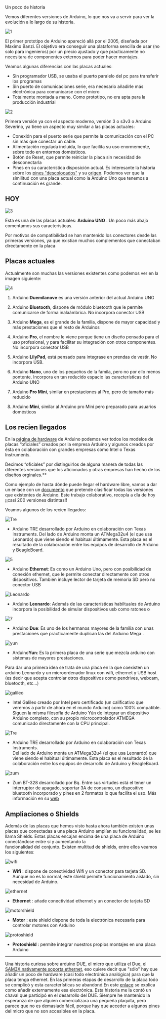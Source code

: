 Un poco de historia

Vemos diferentes versiones de Arduino, lo que nos va a servir para ver
la evolución a lo largo de su historia.

![1](http://ecampus.ugr.es/moodle/draftfile.php/900/user/draft/555980782/imagenes/1.jpg)

El primer prototipo de Arduino apareció allá por el 2005, diseñada por
Maximo Banzi. El objetivo era conseguir una plataforma sencilla de usar
(no solo para ingenieros) por un precio ajustado y que practicamente no
necesitara de componentes externos para poder hacer montajes.

Veamos algunas diferencias con las placas actuales:

-   Sin programador USB, se usaba el puerto paralelo del pc para
    transferir los programas
-   Sin puerto de comunicaciones serie, era necesario añadirle más
    electrónica para comunicarse con el micro
-   Totalmente montada a mano. Como prototipo, no era apta para la
    producción industrial

![2](http://ecampus.ugr.es/moodle/draftfile.php/900/user/draft/555980782/imagenes/2.jpg)

Primera versión ya con el aspecto moderno, versión 3 o s3v3 o Arduino
Severino, ya tiene un aspecto muy similar a las placas actuales:

-   Conexión para el puerto serie que permite la comunicación con el PC
    sin más que conectar un cable.
-   Alimentación regulada incluida, lo que facilita su uso enormemente,
    sobre todo en entornos domésticos.
-   Botón de Reset, que permite reiniciar la placa sin necesidad de
    desconectarla
-   Pines en su característica disposición actual. Es interesante la
    historia sobre los [pines
    "descolocados"](http://brettbeauregard.com/blog/2009/07/Arduino-offset-header/)
    y su
    [origen](http://www.Arduino.cc/cgi-bin/yabb2/YaBB.pl?num=1212632541/13).
    Podemos ver que la similitud con una placa actual como la Arduino
    Uno que tenemos a continuación es grande.

[](#hoy)HOY
-----------

![3](http://ecampus.ugr.es/moodle/draftfile.php/900/user/draft/555980782/imagenes/3.jpg)

Esta es una de las placas actuales: **Arduino UNO** . Un poco más abajo
comentamos sus características.

Por motivos de compatibilidad se han mantenido los conectores desde las
primeras versiones, ya que existían muchos complementos que conectaban
directamente en la placa

[](#placas-actuales)Placas actuales
-----------------------------------

Actualmente son muchas las versiones existentes como podemos ver en la
imagen siguiente:

![4](http://ecampus.ugr.es/moodle/draftfile.php/900/user/draft/555980782/imagenes/4.png)

1.  Arduino **Duemilanove** es una versión anterior del actual Arduino
    UNO

2.  Arduino **Bluetooth**, dispone de módulo bluetooth que le permite
    comunicarse de forma inalaámbrica. No incorpora conector USB

3.  Arduino **Mega**, es el grande de la familia, dispone de mayor
    capacidad y más prestaciones que el resto de Arduinos

4.  Arduino **Pro**, el nombre le viene porque tiene un diseño pensado
    para el uso profesional, y para facilitar su integración con otros
    componentes. No incorpora conector USB

5.  Arduino **LilyPad**, está pensado para integrase en prendas de
    vestir. No incorpora USB.

6.  Arduino **Nano**, uno de los pequeños de la famila, pero no por ello
    menos pontente. Incorpora en tan reducido espacio las
    características del Arduino UNO

7.  Arduino **Pro Mini**, similar en prestaciones al Pro, pero de tamaño
    más reducido

8.  Arduino **Mini**, similar al Arduino pro Mini pero preparado para
    usuarios domésticos

[](#los-recien-llegados)Los recien llegados
-------------------------------------------

En la [página de hardware](http://Arduino.cc/it/main/boards) de Arduino
podemos ver todos los modelos de placas “oficiales” creados por la
empresa Arduino y algunos creados por ésta en colaboración con grandes
empresas como Intel o Texas Instruments.

Decimos “oficiales” por distinguirlos de alguna manera de todas las
diferentes versiones que los aficionados y otras empresas han hecho de
los diseños orginales.\*\*

Como ejemplo de hasta dónde puede llegar el hardware libre, vamos a dar
un enlace con un
[documento](https://docs.google.com/spreadsheet/ccc?key=0AsCUiP6WbJIvcG8xalA3QVdmb3JVT0ptWE9VNC02WEE&hl=en_US#gid=0)
que pretende clasificar todas las versiones que existentes de Arduino.
Este trabajo colaborativo, recopla a día de hoy ¡¡casi 200 versiones
distintas!!

Veamos algunos de los recien llegados:

![Tre](http://arduino.cc/en/uploads/Main/ArduinoTre_LandingPage.jpg)

-   Arduino TRE desarrollado por Arduino en colaboración con Texas
    Instruments. Del lado de Arduino monta un ATMega32u4 (el que usa
    Leonardo) que viene siendo el habitual últimamente. Esta placa es el
    resultado de la colaboración entre los equipos de desarrollo de
    Arduino y BeagleBoard.

![5](http://ecampus.ugr.es/moodle/draftfile.php/900/user/draft/555980782/imagenes/5.jpg)

-   Arduino **Ethernet**: Es como un Arduino Uno, pero con posibilidad
    de conexión ethernet, que le permite conectar directamente con otros
    dispositivos. También incluye lector de tarjeta de memoria SD pero
    no conector USB

![Leonardo](http://Arduino.cc/en/uploads/Main/ArduinoLeonardoFront_2_450px.jpg)

-   Arduino **Leonardo**: Además de las características habiltuales de
    Arduino incorpora la posibilidad de simular dispositivos usb como
    ratones o

![7](http://ecampus.ugr.es/moodle/draftfile.php/900/user/draft/555980782/imagenes/7.jpg)

-   Arduino **Due**: Es uno de los hermanos mayores de la familia con
    unas prestaciones que practicamente duplican las del Arduino Mega .

![yun](http://arduino.cc/en/uploads/Main/ArduinoYunFront_2_450px.jpg)

-   Arduino**Yun**: Es la primera placa de una serie que mezcla arduino
    con sistemas de mayores prestaciones.

Para dar una primera idea se trata de una placa en la que coexisten un
arduino Leonardo y un microordenador linux con wifi, ethernet y USB host
(es decir que acepta controlar otros dispositivos como pendrives,
webcam, bluetooth, etc…)

![galileo](http://arduino.cc/en/uploads/ArduinoCertified/IntelGalileo_fabD_Front_450px.jpg)

-   Intel Galileo creado por Intel pero certificado (un calificativo que
    veremos a partir de ahora en el mundo Arduino) como 100% compatible.
    Siguen la misma filosofía de Arduino Yún de integrar un dispositivo
    Arduino completo, con su propio microcontrolador ATMEGA comunicado
    directamente con la CPU principal.

![Tre](http://arduino.cc/en/uploads/Main/ArduinoTre_LandingPage.jpg)

-   Arduino TRE desarrollado por Arduino en colaboración con Texas
    Instruments.\
     Del lado de Arduino monta un ATMega32u4 (el que usa Leonardo) que
    viene siendo el habitual últimamente. Esta placa es el resultado de
    la colaboración entre los equipos de desarrollo de Arduino y
    BeagleBoard.

![zum](https://static-bqreaders.s3.amazonaws.com/img/web/productView/zum/zum-details.jpg)

-   Zum BT-328 desarrollado por Bq. Entre sus virtudes está el tener un
    interruptor de apagado, soportar 3A de consumo, un dispositivo
    bluetooth incorporado y pines en 2 formatos lo que facilita el uso.
    Más información en su [web](http://www.bq.com/es/productos/zum.html)

[](#ampliaciones-o-shields)Ampliaciones o Shields
-------------------------------------------------

Además de las placas que hemos visto hasta ahora también existen unas
placas que conectadas a una placa Arduino amplían su funcionalidad, se
les llama Shields. Estas placas encajan encima de una placa de Arduino
conectándose entre sí y aumentando la \
 funcionalidad del conjunto. Existen multitud de shields, entre ellos
veamos los siguientes:

![wifi](http://ecampus.ugr.es/moodle/draftfile.php/900/user/draft/555980782/imagenes/8WiFiShield_thumb_a.jpg)

-   **Wifi** : dispone de conectividad Wifi y un conector para tarjeta
    SD. Aunque no es lo normal, este shield permite funcionamiento
    aislado, sin necesidad de Arduino.

![ethernet](http://ecampus.ugr.es/moodle/draftfile.php/900/user/draft/555980782/imagenes/9EthernetShield_R3_thumb.jpg)

-   **Ethernet** : añade conectividad ethernet y un conector de tarjeta
    SD

![motorshield](http://ecampus.ugr.es/moodle/draftfile.php/900/user/draft/555980782/imagenes/10MotorShield_thumb.jpg)

-   **Motor** : este shield dispone de toda la electrónica necesaria
    para controlar motores con Arduino

![protoshield](http://ecampus.ugr.es/moodle/draftfile.php/900/user/draft/555980782/imagenes/11ProtoShield_thumb.jpg)

-   **Protoshield** : permite integrar nuestros propios montajes en una
    placa Arduino

* * * * *

Una historia curiosa sobre arduino DUE, el micro que utiliza el Due, el
[SAM3X nativamente soporta
ethernet](http://tronixstuff.com/2013/02/08/first-look-arduino-due/),
eso quiere decir que "sólo" hay que añadir un poco de hardware (casi
todo electrónica analógica) para que la placa tenga ethernet. En las
primeras etapas de desarrollo de la placa todo se complicó y esta
características se abandonó.En este
[enlace](http://forum.arduino.cc/index.php/topic,142908.0.html) se
explica como añadir externamente esa electrónica. Esta historia me la
contó un chaval que participó en el desarrollo del DUE. Siempre he
mantenido la esperanza de que alguien comercializara una pequeña
plaquita, pero parece que no es demasiado fácil, porque hay que acceder
a algunos pines del micro que no son accesibles en la placa.
